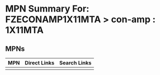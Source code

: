 



# MPN Summary For: FZECONAMP1X11MTA > con-amp : 1X11MTA

## MPNs
  

|MPN|Direct Links|Search Links|
| :--- | :--- | :--- |
||||
